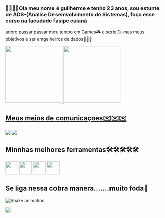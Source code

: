 ### 👨‍💻👨‍💻Ola meu nome é guilherme e tenho 23 anos, sou estunte de ADS-(Analise Desemvolvimento de Sistemas), foço esse curso na facudade fasipe cuianá
adoro passar passar meu tempo em Games🎮 e serie📺.
mas meus objetivos é ser emgelheiros de dados🎲🎲🎲


<div>
<a href="https://github.com/guilhermeduarted">
<img height="180em" src="https://github-readme-stats.vercel.app/api/top-langs/?username=guilhermeduarted&layout=compact&langs_count=7&theme=dark"/> <img height="180em" src="https://github-readme-stats.vercel.app/api?username=guilhermeduarted&show_icons=true&theme=dark&include_all_commits=true&count_private=true"/>


## Meus meios de comunicaçoes✉️✉️✉️

<dv>
<a href="https://instagram.com/buriti_duarte" target="_blank"><img src="https://img.shields.io/badge/-Instagram-%23E4405F?style=for-the-badge&logo=instagram&logoColor=white" target="_blank"></a>
<a href = "duarte7612@gmail.com"><img src="https://img.shields.io/badge/Gmail-D14836?style=for-the-badge&logo=gmail&logoColor=white" target="_blank"></a>
 

## Minnhas melhores ferramentas🛠️🛠️🛠️🛠️🛠️

<img src="https://cdn.jsdelivr.net/gh/devicons/devicon/icons/html5/html5-plain.svg" width="40" height="40"/> <img
src="https://cdn.jsdelivr.net/gh/devicons/devicon/icons/css3/css3-plain.svg" width="40" height="40"/> <img src="https://cdn.jsdelivr.net/gh/devicons/devicon/icons/javascript/javascript-plain.svg" width="40" heigth="40"/> <img src="https://cdn.jsdelivr.net/gh/devicons/devicon/icons/mysql/mysql-plain.svg" width="40" height="40"/>


## Se liga nessa cobra manera.......muito foda🐌
![Snake animation](https://github.com/guilhermeduarted/guilhermeduarted/blob/output/github-contribution-grid-snake.svg) </div>  </div>  <img src="https://i.pinimg.com/originals/d6/96/17/d696177e218c58adfc827af063517b10.gif"/>





